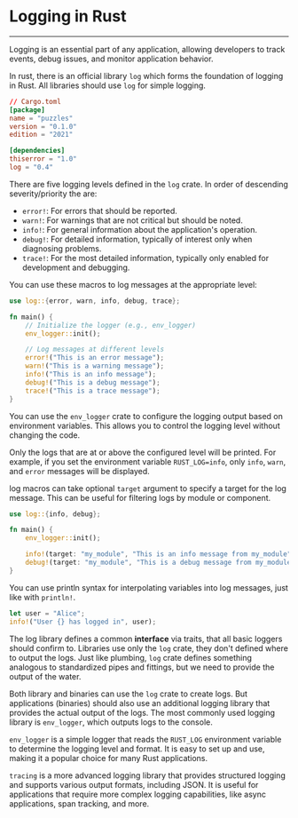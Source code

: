 # Logging in Rust

---

Logging is an essential part of any application, allowing developers to track events, debug issues, and monitor application behavior.

In rust, there is an official library `log` which forms the foundation of logging in Rust. All libraries should use `log` for simple logging.

```toml
// Cargo.toml
[package]
name = "puzzles"
version = "0.1.0"
edition = "2021"

[dependencies]
thiserror = "1.0"
log = "0.4"
```

There are five logging levels defined in the `log` crate. In order of descending severity/priority the are:

- `error!`: For errors that should be reported.
- `warn!`: For warnings that are not critical but should be noted.
- `info!`: For general information about the application's operation.
- `debug!`: For detailed information, typically of interest only when diagnosing problems.
- `trace!`: For the most detailed information, typically only enabled for development and debugging.

You can use these macros to log messages at the appropriate level:

```rust
use log::{error, warn, info, debug, trace};

fn main() {
    // Initialize the logger (e.g., env_logger)
    env_logger::init();

    // Log messages at different levels
    error!("This is an error message");
    warn!("This is a warning message");
    info!("This is an info message");
    debug!("This is a debug message");
    trace!("This is a trace message");
}
```

You can use the `env_logger` crate to configure the logging output based on environment variables. This allows you to control the logging level without changing the code.

Only the logs that are at or above the configured level will be printed. For example, if you set the environment variable `RUST_LOG=info`, only `info`, `warn`, and `error` messages will be displayed.

log macros can take optional `target` argument to specify a target for the log message. This can be useful for filtering logs by module or component.

```rust
use log::{info, debug};

fn main() {
    env_logger::init();

    info!(target: "my_module", "This is an info message from my_module");
    debug!(target: "my_module", "This is a debug message from my_module");
}
```

You can use println syntax for interpolating variables into log messages, just like with `println!`.

```rust
let user = "Alice";
info!("User {} has logged in", user);
```

The log library defines a common **interface** via traits, that all basic loggers should confirm to. Libraries use only the `log` crate, they don't defined where to output the logs. Just like plumbing, `log` crate defines something analogous to standardized pipes and fittings, but we need to provide the output of the water.

Both library and binaries can use the `log` crate to create logs. But applications (binaries) should also use an additional logging library that provides the actual output of the logs. The most commonly used logging library is `env_logger`, which outputs logs to the console.

`env_logger` is a simple logger that reads the `RUST_LOG` environment variable to determine the logging level and format. It is easy to set up and use, making it a popular choice for many Rust applications.

`tracing` is a more advanced logging library that provides structured logging and supports various output formats, including JSON. It is useful for applications that require more complex logging capabilities, like async applications, span tracking, and more.

